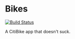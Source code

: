 Bikes
=====
[![Build Status](https://travis-ci.org/edc1591/Bikes.svg?branch=master)](https://travis-ci.org/edc1591/Bikes)

A CitiBike app that doesn't suck.

